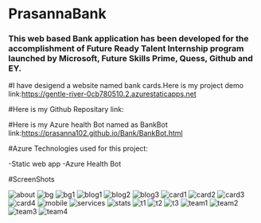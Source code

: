 # PrasannaBank


### This web based Bank application has been developed for the accomplishment of Future Ready Talent Internship program launched by Microsoft, Future Skills Prime, Quess, Github and EY.

#I have desigend a website named bank cards.Here is my project demo link:https://gentle-river-0cb780510.2.azurestaticapps.net

#Here is my Github Repositary link:

#Here is my Azure health Bot named as BankBot link:https://prasanna102.github.io/Bank/BankBot.html

#Azure Technologies used for this project:

  -Static web app
  -Azure Health Bot
  
  #ScreenShots
  
  ![about](https://user-images.githubusercontent.com/114816345/204745128-ccbe6831-d64a-44ac-8560-4ed0268757a2.jpg)
![bg](https://user-images.githubusercontent.com/114816345/204745138-8f1433f3-698b-45e4-bed2-95d93d73e198.jpg)
![bg1](https://user-images.githubusercontent.com/114816345/204745145-8d8507e8-9a47-44d0-b447-701e1e467c24.jpg)
![blog1](https://user-images.githubusercontent.com/114816345/204745152-98839377-b890-48f1-9095-51d18f8b7601.jpg)
![blog2](https://user-images.githubusercontent.com/114816345/204745156-1f77f22d-148e-41d4-95a7-3dd8ff7f7bb9.jpg)
![blog3](https://user-images.githubusercontent.com/114816345/204745160-731fe3f0-1995-4617-a8ef-6f832f31e5c6.jpg)
![card1](https://user-images.githubusercontent.com/114816345/204745165-cec1847f-c86a-4e83-abaa-c18752f765b6.png)
![card2](https://user-images.githubusercontent.com/114816345/204745169-8e714ad7-baac-4704-a56c-3d955c418ef1.png)
![card3](https://user-images.githubusercontent.com/114816345/204745174-5ec0d5b3-d46d-4aad-b3b4-e770e88cdbc2.png)
![card4](https://user-images.githubusercontent.com/114816345/204745176-56f26f4c-3acb-4f36-99a0-22d2b323cbdd.png)
![mobile](https://user-images.githubusercontent.com/114816345/204745184-eb1f3346-c6ad-403d-b82e-018989bee2a9.png)
![services](https://user-images.githubusercontent.com/114816345/204745189-c2183853-89ef-4768-a1ca-6c5cadcb9558.jpg)
![stats](https://user-images.githubusercontent.com/114816345/204745194-a6185190-2c89-419f-95e8-b3462251a8dc.jpg)
![t1](https://user-images.githubusercontent.com/114816345/204745196-99f83701-5581-46b9-8379-fc59a54d50c4.jpg)
![t2](https://user-images.githubusercontent.com/114816345/204745201-a29d9409-a4e0-4f73-8bc0-80a71e55d121.jpg)
![t3](https://user-images.githubusercontent.com/114816345/204745207-7e1c6ede-b423-470b-91ba-f4f265c56325.jpg)
![team1](https://user-images.githubusercontent.com/114816345/204745209-033591aa-93e4-4543-9c30-0b72509a3aff.jpg)
![team2](https://user-images.githubusercontent.com/114816345/204745212-3f2cb3c5-1c1e-43e6-9341-a98f36e6c606.jpg)
![team3](https://user-images.githubusercontent.com/114816345/204745217-1ae5c22e-7c77-4f38-a5df-1a8fd61f2b0b.jpg)
![team4](https://user-images.githubusercontent.com/114816345/204745219-5576e9a8-c256-4b32-ad2f-ec6e254637af.jpg)
